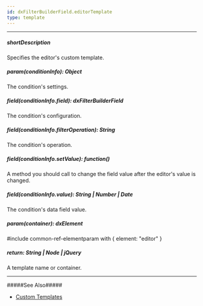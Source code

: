 ```yaml
---
id: dxFilterBuilderField.editorTemplate
type: template
---
```

---
##### shortDescription
Specifies the editor's custom template.

##### param(conditionInfo): Object
The condition's settings.

##### field(conditionInfo.field): dxFilterBuilderField
The condition's configuration.

##### field(conditionInfo.filterOperation): String
The condition's operation.

##### field(conditionInfo.setValue): function()
A method you should call to change the field value after the editor's value is changed.

##### field(conditionInfo.value): String | Number | Date
The condition's data field value.

##### param(container): dxElement
#include common-ref-elementparam with { element: "editor" }

##### return: String | Node | jQuery
A template name or container.

---
#####See Also#####
- [Custom Templates](/Documentation/Guide/Widgets/Common/Templates/#Custom_Templates)